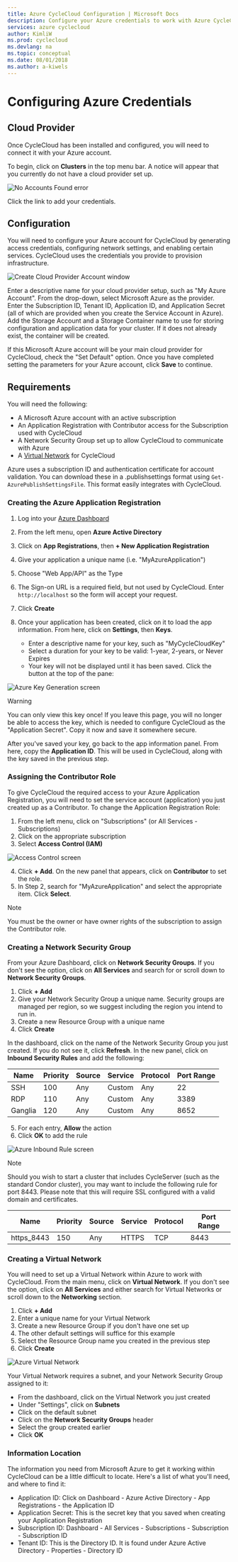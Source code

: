 ```yaml
---
title: Azure CycleCloud Configuration | Microsoft Docs
description: Configure your Azure credentials to work with Azure CycleCloud.
services: azure cyclecloud
author: KimliW
ms.prod: cyclecloud
ms.devlang: na
ms.topic: conceptual
ms.date: 08/01/2018
ms.author: a-kiwels
---
```


# Configuring Azure Credentials

## Cloud Provider
Once CycleCloud has been installed and configured, you will need to connect it with your Azure account.

To begin, click on **Clusters** in the top menu bar. A notice will appear that you currently do not have a cloud provider set up.

![No Accounts Found error](~/images/no_accounts_found.png)

Click the link to add your credentials.

## Configuration

You will need to configure your Azure account for CycleCloud by generating access credentials, configuring network settings, and enabling certain services. CycleCloud uses the credentials you provide to provision infrastructure.

![Create Cloud Provider Account window](~/images/create_azure.png)

Enter a descriptive name for your cloud provider setup, such as "My Azure Account". From the drop-down, select Microsoft Azure as the provider. Enter the Subscription ID, Tenant ID, Application ID, and Application Secret (all of which are provided when you create the Service Account in Azure).
Add the Storage Account and a Storage Container name to use for storing configuration and application data for your cluster. If it does not already exist, the container will be created.

If this Microsoft Azure account will be your main cloud provider for CycleCloud, check the "Set Default" option. Once you have completed setting the parameters for your Azure account, click **Save** to continue.

## Requirements

You will need the following:

- A Microsoft Azure account with an active subscription
- An Application Registration with Contributor access for the Subscription used with CycleCloud
- A Network Security Group set up to allow CycleCloud to communicate with Azure
- A [Virtual Network](https://docs.microsoft.com/en-us/azure/virtual-machines/virtual-machines-linux-quick-create-portal?toc=%2fazure%2fvirtual-machines%2flinux%2ftoc.json) for CycleCloud

Azure uses a subscription ID and authentication certificate for account validation. You can download these in a .publishsettings format using `Get-AzurePublishSettingsFile`. This format easily integrates with CycleCloud.

### Creating the Azure Application Registration

1. Log into your [Azure Dashboard](https://portal.azure.com)
2. From the left menu, open **Azure Active Directory**
3. Click on **App Registrations**, then **+ New Application Registration**
4. Give your application a unique name (i.e. "MyAzureApplication")
5. Choose "Web App/API" as the Type
6. The Sign-on URL is a required field, but not used by CycleCloud. Enter `http://localhost` so the form will accept your request.
7. Click **Create**
8. Once your application has been created, click on it to load the app information. From here, click on **Settings**, then **Keys**.

    * Enter a descriptive name for your key, such as "MyCycleCloudKey"
    * Select a duration for your key to be valid: 1-year, 2-years, or Never Expires
    * Your key will not be displayed until it has been saved. Click the button at the top of the pane:

![Azure Key Generation screen](~/images/azure_key_gen.png)

> [!WARNING]
>You can only view this key once! If you leave this page, you will no longer be able to access the key, which is needed to configure CycleCloud as the "Application Secret". Copy it now and save it somewhere secure.

After you've saved your key, go back to the app information panel. From here, copy the **Application ID**. This will be used in CycleCloud, along with the key saved in the previous step.

### Assigning the Contributor Role

To give CycleCloud the required access to your Azure Application Registration, you will need to set the service account (application) you just created up as a Contributor. To change the Application Registration Role:

1. From the left menu, click on "Subscriptions" (or All Services - Subscriptions)
2. Click on the appropriate subscription
3. Select **Access Control (IAM)**

![Access Control screen](~/images/azure_iam.png)

4. Click **+ Add**. On the new panel that appears, click on **Contributor** to set the role.
5. In Step 2, search for "MyAzureApplication" and select the appropriate item. Click **Select**.

> [!NOTE]
>You must be the owner or have owner rights of the subscription to assign the Contributor role.

### Creating a Network Security Group

From your Azure Dashboard, click on **Network Security Groups**. If you don't see the option, click on **All Services** and search for or scroll down to **Network Security Groups**.

1. Click **+ Add**
2. Give your Network Security Group a unique name. Security groups are managed per region, so we suggest including the region you intend to run in.
3. Create a new Resource Group with a unique name
4. Click **Create**

In the dashboard, click on the name of the Network Security Group you just created. If you do not see it, click **Refresh**. In the new panel, click on **Inbound Security Rules** and add the following:

| Name    | Priority | Source | Service | Protocol | Port Range |
| ------- | -------- | ------ | ------- | -------- | ---------- |
| SSH     | 100      | Any    | Custom  | Any      | 22         |
| RDP     | 110      | Any    | Custom  | Any      | 3389       |
| Ganglia | 120      | Any    | Custom  | Any      | 8652       |

5. For each entry, **Allow** the action
6. Click **OK** to add the rule

![Azure Inbound Rule screen](~/images/azure_inbound_rule.png)

>[!Note]
>Should you wish to start a cluster that includes CycleServer (such as the standard Condor cluster), you may want to include the following rule for port 8443. Please note that this will require SSL configured with a valid domain and certificates.

| Name        | Priority | Source | Service | Protocol | Port Range |
| ----------- | -------- | ------ | ------- | -------- | ---------- |
| https_8443  | 150      | Any    | HTTPS   | TCP      | 8443       |

### Creating a Virtual Network

You will need to set up a Virtual Network within Azure to work with CycleCloud. From the main menu, click on **Virtual Network**. If you don't see the option, click on **All Services** and either search for Virtual Networks or scroll down to the **Networking** section.

1. Click **+ Add**
2. Enter a unique name for your Virtual Network
3. Create a new Resource Group if you don't have one set up
4. The other default settings will suffice for this example
5. Select the Resource Group name you created in the previous step
6. Click **Create**

![Azure Virtual Network](~/images/azure_virtual_network.png)

Your Virtual Network requires a subnet, and your Network Security Group assigned to it:

- From the dashboard, click on the Virtual Network you just created
- Under "Settings", click on **Subnets**
- Click on the default subnet
- Click on the **Network Security Groups** header
- Select the group created earlier
- Click **OK**

### Information Location

The information you need from Microsoft Azure to get it working within CycleCloud can be a little difficult to locate. Here's a list of what you'll need, and where to find it:

- Application ID: Click on Dashboard - Azure Active Directory - App Registrations - the Application ID
- Application Secret: This is the secret key that you saved when creating your Application Registration
- Subscription ID: Dashboard - All Services - Subscriptions - Subscription - Subscription ID
- Tenant ID: This is the Directory ID. It is found under Azure Active Directory - Properties - Directory ID
